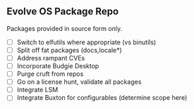 Evolve OS Package Repo
----------------------

Packages provided in source form only.

* [ ] Switch to elfutils where appropriate (vs binutils)
* [ ] Split off fat packages (docs,locale*)
* [ ] Address rampant CVEs
* [ ] Incorporate Budgie Desktop
* [ ] Purge cruft from repos
* [ ] Go on a license hunt, validate all packages
* [ ] Integrate LSM
* [ ] Integrate Buxton for configurables (determine scope here)
